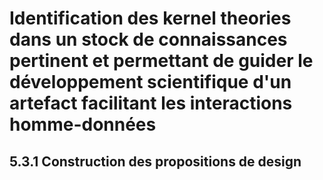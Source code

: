 # Identification des kernel theories dans un stock de connaissances pertinent et permettant de guider le développement scientifique d'un artefact facilitant les interactions homme-données

## 5.3.1 Construction des propositions de design
